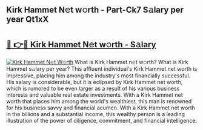 ## Kirk Hammet N𝚎t w𝚘rth - Part-Ck7 S𝚊lary per year Qt1xX

# <h2><a href="http://gc1jsm.nevu.top/?p=Kirk+Hammet">🔗 👉🔴 Kirk Hammet N𝚎t w𝚘rth - S𝚊lary</a></h2>

[![Kirk Hammet N𝚎t W𝚘rth](https://i.imgur.com/Oavwk0R.jpeg)](http://gc1jsm.nevu.top/?p=Kirk+Hammet)
What is Kirk Hammet n𝚎t w𝚘rth? What is Kirk Hammet s𝚊lary per year?
This affluent individual's Kirk Hammet net worth is impressive, placing him among the industry's most financially successful. His salary is considerable, but it is eclipsed by Kirk Hammet net worth, which is rumored to be even larger as a result of his various business interests and valuable real estate investments. With a Kirk Hammet net worth that places him among the world's wealthiest, this man is renowned for his business savvy and financial acumen. With a Kirk Hammet net worth in the billions and a substantial income, this wealthy person is a leading illustration of the power of diligence, commitment, and financial intelligence.
